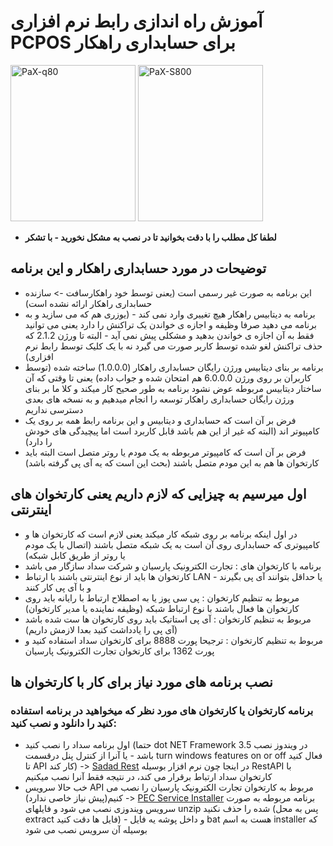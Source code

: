 # آموزش راه اندازی رابط نرم افزاری PCPOS برای حسابداری راهکار
<p>
<img src="https://user-images.githubusercontent.com/40993115/190509697-c185e51a-cf4e-4bef-b22b-1f8a552cd138.PNG" alt="PaX-q80" width="200" height="250" />
<img src="https://user-images.githubusercontent.com/40993115/190509710-d35b8629-b257-4159-aab5-7ccf32709b11.gif" alt="PaX-S800" width="200" height="250" />
</p>

- **لطفا کل مطلب را با دقت بخوانید تا در نصب به مشکل نخورید - با تشکر**

## توضیحات در مورد حسابداری راهکار و این برنامه
- این برنامه به صورت غیر رسمی است (یعنی توسط خود راهکارسافت -> سازنده حسابداری راهکار ارائه نشده است)
- برنامه به دیتابیس راهکار هیچ تغییری وارد نمی کند - (یوزری هم که می سازید و به برنامه می دهید صرفا وظیفه و اجازه ی خواندن یک تراکنش را دارد یعنی می توانید فقط به آن اجازه ی خواندن بدهید و مشکلی پیش نمی آید - البته تا ورژن 2.1.2 که حذف تراکنش لغو شده توسط کاربر صورت می گیرد نه با یک کلیک توسط رابط نرم افزاری)
- برنامه بر بنای دیتابیس ورژن رایگان حسابداری راهکار (1.0.0.0) ساخته شده (توسط کاربران بر روی ورژن 6.0.0.0 هم امتحان شده و جواب داده) یعنی تا وقتی که آن ساختار دیتابیس مربوطه عوض نشود برنامه به طور صحیح کار میکند و کلا ما بر بنای ورژن رایگان حسابداری راهکار توسعه را انجام میدهیم و به نسخه های بعدی دسترسی نداریم
- فرض بر آن است که حسابداری و دیتابیس و این برنامه رابط همه بر روی یک کامپیوتر اند (البته که غیر از این هم باشد قابل کاربرد است اما پیچیدگی های خودش را دارد)
- فرض بر آن است که کامپیوتر مربوطه به یک مودم یا روتر متصل است البته باید کارتخوان ها هم به این مودم متصل باشند (بحث این است که یه آی پی گرفته باشد)
## اول میرسیم به چیزایی که لازم داریم یعنی کارتخوان های اینترنتی 
- در اول اینکه برنامه بر روی شبکه کار میکند یعنی لازم است که کارتخوان ها و کامپیوتری که حسابداری روی آن است به یک شبکه متصل باشند (اتصال با یک مودم یا روتر از طریق کابل شبکه)
- برنامه با کارتخوان های : تجارت الکترونیک پارسیان و شرکت سداد سازگار می باشد
- کارتخوان ها باید از نوع اینترنتی باشند با ارتباط LAN - یا حداقل بتوانند آی پی بگیرند و با آی پی کار کنند
- مربوط به تنظیم کارتخوان : پی سی پوز یا به اصطلاح ارتباط با رایانه باید روی کارتخوان ها فعال باشند با نوع ارتباط شبکه (وظیفه نماینده یا مدیر کارتخوان)
- مربوط به تنظیم کارتخوان : آی پی استاتیک باید روی کارتخوان ها ست شده باشد (آی پی را یادداشت کنید بعدا لازمش داریم)
- مربوط به تنظیم کارتخوان : ترجیحا پورت 8888 برای کارتخوان سداد استفاده کنید و پورت 1362 برای کارتخوان تجارت الکترونیک پارسیان
## نصب برنامه های مورد نیاز برای کار با کارتخوان ها
### برنامه کارتخوان یا کارتخوان های مورد نظر که میخواهید در برنامه استفاده کنید را دانلود و نصب کنید:
- اول برنامه سداد را نصب کنید (حتما dot NET Framework 3.5 در ویندوز نصب باشد - یا آنرا از کنترل پنل درقسمت turn windows features on or off فعال کنید تا API کار کند) -> [Sadad Rest](https://drive.google.com/file/d/1jxvKtlQ1WPAsSeMGyPDHTnTAW6Kfu9RH/view?usp=sharing) در اینجا چون نرم افزار بوسیله RestAPI با کارتخوان سداد ارتباط برقرار می کند، در نتیجه فقط آنرا نصب میکنیم
- خب حالا سرویس API مربوط به کارتخوان تجارت الکترونیک پارسیان را نصب می کنیم(پیش نیاز خاصی ندارد) -> [PEC Service Installer](https://drive.google.com/file/d/1MdbCYuq2LXHdqVzlAE6NOkQhGMLcd9fB/view?usp=sharing) برنامه مربوطه به صورت سرویس ویندوزی نصب می شود و فایلهای unzip شده را حذف نکنید (پس به محل extract فایل ها دقت کنید) - و داخل پوشه یه فایل bat هست به اسم installer که بوسیله آن سرویس نصب می شود
